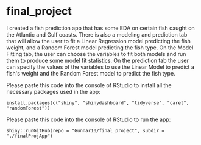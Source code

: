# final_project  

I created a fish prediction app that has some EDA on certain fish caught on the Atlantic and Gulf coasts. There is also a modeling and prediction tab that will allow the user to fit a Linear Regression model predicting the fish weight, and a Random Forest model predicting the fish type.  On the Model Fitting tab, the user can choose the variables to fit both models and run them to produce some model fit statistics. On the prediction tab the user can specify the values of the variables to use the Linear Model to predict a fish's weight and the Random Forest model to predict the fish type.

Please paste this code into the console of RStudio to install all the necessary packages used in the app:  

`install.packages(c("shiny", "shinydashboard", "tidyverse", "caret", "randomForest"))`

Please paste this code into the console of RStudio to run the app:  

`shiny::runGitHub(repo = "Gunnar10/final_project", subdir = "./finalProjApp")`